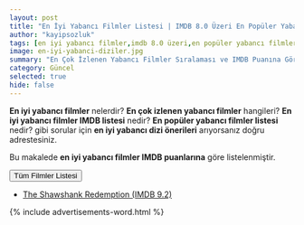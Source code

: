 ```yaml
---
layout: post
title: "En İyi Yabancı Filmler Listesi | IMDB 8.0 Üzeri En Popüler Yabancı Film İzleme Listesi | 2019"
author: "kayipsozluk"
tags: [en iyi yabancı filmler,imdb 8.0 üzeri,en popüler yabancı filmler]
image: en-iyi-yabanci-diziler.jpg
summary: "En Çok İzlenen Yabancı Filmler Sıralaması ve IMDB Puanına Göre En İyi Yabancı Film İzleme Listesi: 2019 IMDB İyi Yabancı Filmler ve Mutlaka İzlenmesi Gereken Yabancı Filmler - Sadece IMDB Puanı 8.0 ve Üzeri Yabancı Film Tavsiyeleri. En Popüler Yabancı Filmler Sıralaması"
category: Güncel
selected: true
hide: false
---
```

**En iyi yabancı filmler** nelerdir? **En çok izlenen yabancı filmler** hangileri? **En iyi yabancı filmler IMDB listesi** nedir? **En popüler yabancı filmler listesi** nedir? gibi sorular için **en iyi yabancı dizi önerileri** arıyorsanız doğru adrestesiniz.

Bu makalede **en iyi yabancı filmler IMDB puanlarına** göre listelenmiştir. 

<button class="btn btn-success collapsed" type="button" data-toggle="collapse" data-target="#collapseExample" aria-expanded="false" aria-controls="collapseExample">
    Tüm Filmler Listesi
  </button>

  <div class="collapse" id="collapseExample" style="">
  <div class="card card-body">

<ul class="list-group"> 
  <li class="list-group-item"><a href="#The_Shawshank_Redemption">The Shawshank Redemption (IMDB 9.2)</a></li>

</ul>
    
  </div>
</div>

{% include advertisements-word.html %}